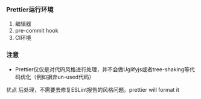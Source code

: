 ### Prettier运行环境 ###
1. 编辑器
2. pre-commit hook
3. CI环境


### 注意 ###
- Prettier仅仅是对代码风格进行处理，并不会做Uglifyjs或者tree-shaking等代码优化（例如摒弃un-used代码）


优点
后处理，不需要去修复ESLint报告的风格问题。prettier will format it
